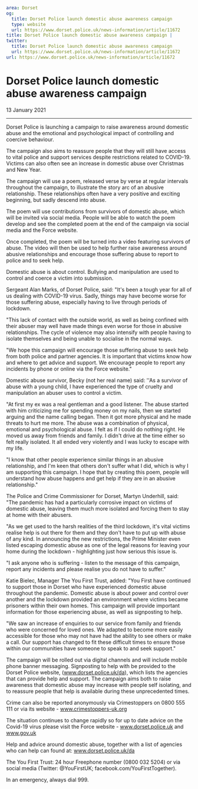 ```yaml
area: Dorset
og:
  title: Dorset Police launch domestic abuse awareness campaign
  type: website
  url: https://www.dorset.police.uk/news-information/article/11672
title: Dorset Police launch domestic abuse awareness campaign |
twitter:
  title: Dorset Police launch domestic abuse awareness campaign
  url: https://www.dorset.police.uk/news-information/article/11672
url: https://www.dorset.police.uk/news-information/article/11672
```

# Dorset Police launch domestic abuse awareness campaign

13 January 2021

* * *

Dorset Police is launching a campaign to raise awareness around domestic abuse and the emotional and psychological impact of controlling and coercive behaviour.

The campaign also aims to reassure people that they will still have access to vital police and support services despite restrictions related to COVID-19. Victims can also often see an increase in domestic abuse over Christmas and New Year.

The campaign will use a poem, released verse by verse at regular intervals throughout the campaign, to illustrate the story arc of an abusive relationship. These relationships often have a very positive and exciting beginning, but sadly descend into abuse.

The poem will use contributions from survivors of domestic abuse, which will be invited via social media. People will be able to watch the poem develop and see the completed poem at the end of the campaign via social media and the Force website.

Once completed, the poem will be turned into a video featuring survivors of abuse. The video will then be used to help further raise awareness around abusive relationships and encourage those suffering abuse to report to police and to seek help.

Domestic abuse is about control. Bullying and manipulation are used to control and coerce a victim into submission.

Sergeant Alan Marks, of Dorset Police, said: "It's been a tough year for all of us dealing with COVID-19 virus. Sadly, things may have become worse for those suffering abuse, especially having to live through periods of lockdown.

"This lack of contact with the outside world, as well as being confined with their abuser may well have made things even worse for those in abusive relationships. The cycle of violence may also intensify with people having to isolate themselves and being unable to socialise in the normal ways.

"We hope this campaign will encourage those suffering abuse to seek help from both police and partner agencies. It is important that victims know how and where to get advice and support. We encourage people to report any incidents by phone or online via the Force website."

Domestic abuse survivor, Becky (not her real name) said: ''As a survivor of abuse with a young child, I have experienced the type of cruelty and manipulation an abuser uses to control a victim.

"At first my ex was a real gentleman and a good listener. The abuse started with him criticizing me for spending money on my nails, then we started arguing and the name calling began. Then it got more physical and he made threats to hurt me more. The abuse was a combination of physical, emotional and psychological abuse. I felt as if I could do nothing right. He moved us away from friends and family. I didn't drive at the time either so felt really isolated. It all ended very violently and I was lucky to escape with my life.

"I know that other people experience similar things in an abusive relationship, and I'm keen that others don't suffer what I did, which is why I am supporting this campaign. I hope that by creating this poem, people will understand how abuse happens and get help if they are in an abusive relationship."

The Police and Crime Commissioner for Dorset, Martyn Underhill, said: "The pandemic has had a particularly corrosive impact on victims of domestic abuse, leaving them much more isolated and forcing them to stay at home with their abusers.

"As we get used to the harsh realities of the third lockdown, it's vital victims realise help is out there for them and they don't have to put up with abuse of any kind. In announcing the new restrictions, the Prime Minister even listed escaping domestic abuse as one of the legal reasons for leaving your home during the lockdown - highlighting just how serious this issue is.

"I ask anyone who is suffering - listen to the message of this campaign, report any incidents and please realise you do not have to suffer."

Katie Bielec, Manager The You First Trust, added: "You First have continued to support those in Dorset who have experienced domestic abuse throughout the pandemic. Domestic abuse is about power and control over another and the lockdown provided an environment where victims became prisoners within their own homes. This campaign will provide important information for those experiencing abuse, as well as signposting to help.

"We saw an increase of enquiries to our service from family and friends who were concerned for loved ones. We adapted to become more easily accessible for those who may not have had the ability to see others or make a call. Our support has changed to fit these difficult times to ensure those within our communities have someone to speak to and seek support."

The campaign will be rolled out via digital channels and will include mobile phone banner messaging. Signposting to help with be provided to the Dorset Police website, (www.dorset.police.uk/da), which lists the agencies that can provide help and support.
The campaign aims both to raise awareness that domestic abuse may increase with people self isolating, and to reassure people that help is available during these unprecedented times.

Crime can also be reported anonymously via Crimestoppers on 0800 555 111 or via its website - www.crimestoppers-uk.org

The situation continues to change rapidly so for up to date advice on the Covid-19 virus please visit the Force website - www.dorset.police.uk and www.gov.uk

Help and advice around domestic abuse, together with a list of agencies who can help can found at: www.dorset.police.uk/da

The You First Trust: 24 hour Freephone number (0800 032 5204) or via social media (Twitter: @YouFirstUK; facebook.com/YouFirstTogether).

In an emergency, always dial 999.
